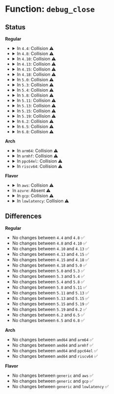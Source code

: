 # Function: <code>debug_close</code>

## Status
<b>Regular</b>
<ul>
<li>
<details>
<summary>In <code>4.4</code>: Collision ⚠️</summary>

```c
int debug_close(struct inode *inode, struct file *file);
```

**Collision:** Static-Static Collision

**Inline:** No

**Transformation:** False

**Instances:**

```
In drivers/usb/host/ehci-hcd.c (ffffffff81631d50)
Location: drivers/usb/host/ehci-dbg.c:1003
Inline: False
```
```
In drivers/usb/host/ohci-hcd.c (ffffffff8163ecb0)
Location: drivers/usb/host/ohci-dbg.c:727
Inline: False
```
**Symbols:**

```
ffffffff81631d50-ffffffff81631d7c: debug_close (STB_LOCAL)
ffffffff8163ecb0-ffffffff8163ece3: debug_close (STB_LOCAL)
```
</details>
</li>
<li>
<details>
<summary>In <code>4.8</code>: Collision ⚠️</summary>

```c
int debug_close(struct inode *inode, struct file *file);
```

**Collision:** Static-Static Collision

**Inline:** No

**Transformation:** False

**Instances:**

```
In drivers/usb/host/ehci-hcd.c (ffffffff81692500)
Location: drivers/usb/host/ehci-dbg.c:988
Inline: False
```
```
In drivers/usb/host/ohci-hcd.c (ffffffff8169f8b0)
Location: drivers/usb/host/ohci-dbg.c:727
Inline: False
```
**Symbols:**

```
ffffffff81692500-ffffffff8169252c: debug_close (STB_LOCAL)
ffffffff8169f8b0-ffffffff8169f8e3: debug_close (STB_LOCAL)
```
</details>
</li>
<li>
<details>
<summary>In <code>4.10</code>: Collision ⚠️</summary>

```c
int debug_close(struct inode *inode, struct file *file);
```

**Collision:** Static-Static Collision

**Inline:** No

**Transformation:** False

**Instances:**

```
In drivers/usb/host/ehci-hcd.c (ffffffff816c0480)
Location: drivers/usb/host/ehci-dbg.c:988
Inline: False
```
```
In drivers/usb/host/ohci-hcd.c (ffffffff816cda00)
Location: drivers/usb/host/ohci-dbg.c:727
Inline: False
```
**Symbols:**

```
ffffffff816c0480-ffffffff816c04ac: debug_close (STB_LOCAL)
ffffffff816cda00-ffffffff816cda33: debug_close (STB_LOCAL)
```
</details>
</li>
<li>
<details>
<summary>In <code>4.13</code>: Collision ⚠️</summary>

```c
int debug_close(struct inode *inode, struct file *file);
```

**Collision:** Static-Static Collision

**Inline:** No

**Transformation:** False

**Instances:**

```
In drivers/usb/host/ehci-hcd.c (ffffffff816d4e50)
Location: drivers/usb/host/ehci-dbg.c:988
Inline: False
```
```
In drivers/usb/host/ohci-hcd.c (ffffffff816e2150)
Location: drivers/usb/host/ohci-dbg.c:727
Inline: False
```
**Symbols:**

```
ffffffff816d4e50-ffffffff816d4e7c: debug_close (STB_LOCAL)
ffffffff816e2150-ffffffff816e2183: debug_close (STB_LOCAL)
```
</details>
</li>
<li>
<details>
<summary>In <code>4.15</code>: Collision ⚠️</summary>

```c
int debug_close(struct inode *inode, struct file *file);
```

**Collision:** Static-Static Collision

**Inline:** No

**Transformation:** False

**Instances:**

```
In drivers/usb/host/ehci-hcd.c (ffffffff81741540)
Location: drivers/usb/host/ehci-dbg.c:978
Inline: False
```
```
In drivers/usb/host/ohci-hcd.c (ffffffff8174e960)
Location: drivers/usb/host/ohci-dbg.c:728
Inline: False
```
**Symbols:**

```
ffffffff81741540-ffffffff8174156c: debug_close (STB_LOCAL)
ffffffff8174e960-ffffffff8174e993: debug_close (STB_LOCAL)
```
</details>
</li>
<li>
<details>
<summary>In <code>4.18</code>: Collision ⚠️</summary>

```c
int debug_close(struct inode *inode, struct file *file);
```

**Collision:** Static-Static Collision

**Inline:** No

**Transformation:** False

**Instances:**

```
In drivers/usb/host/ehci-hcd.c (ffffffff817827c0)
Location: drivers/usb/host/ehci-dbg.c:978
Inline: False
```
```
In drivers/usb/host/ohci-hcd.c (ffffffff8178f020)
Location: drivers/usb/host/ohci-dbg.c:728
Inline: False
```
**Symbols:**

```
ffffffff817827c0-ffffffff817827ec: debug_close (STB_LOCAL)
ffffffff8178f020-ffffffff8178f053: debug_close (STB_LOCAL)
```
</details>
</li>
<li>
<details>
<summary>In <code>5.0</code>: Collision ⚠️</summary>

```c
int debug_close(struct inode *inode, struct file *file);
```

**Collision:** Static-Static Collision

**Inline:** No

**Transformation:** False

**Instances:**

```
In drivers/usb/host/ehci-hcd.c (ffffffff817a9000)
Location: drivers/usb/host/ehci-dbg.c:978
Inline: False
```
```
In drivers/usb/host/ohci-hcd.c (ffffffff817b56e0)
Location: drivers/usb/host/ohci-dbg.c:728
Inline: False
```
**Symbols:**

```
ffffffff817a9000-ffffffff817a902c: debug_close (STB_LOCAL)
ffffffff817b56e0-ffffffff817b5713: debug_close (STB_LOCAL)
```
</details>
</li>
<li>
<details>
<summary>In <code>5.3</code>: Collision ⚠️</summary>

```c
int debug_close(struct inode *inode, struct file *file);
```

**Collision:** Static-Static Collision

**Inline:** No

**Transformation:** False

**Instances:**

```
In drivers/usb/host/ehci-hcd.c (ffffffff817e8200)
Location: drivers/usb/host/ehci-dbg.c:978
Inline: False
```
```
In drivers/usb/host/ohci-hcd.c (ffffffff817f4ce0)
Location: drivers/usb/host/ohci-dbg.c:728
Inline: False
```
**Symbols:**

```
ffffffff817e8200-ffffffff817e822f: debug_close (STB_LOCAL)
ffffffff817f4ce0-ffffffff817f4d16: debug_close (STB_LOCAL)
```
</details>
</li>
<li>
<details>
<summary>In <code>5.4</code>: Collision ⚠️</summary>

```c
int debug_close(struct inode *inode, struct file *file);
```

**Collision:** Static-Static Collision

**Inline:** No

**Transformation:** False

**Instances:**

```
In drivers/usb/host/ehci-hcd.c (ffffffff818190d0)
Location: drivers/usb/host/ehci-dbg.c:978
Inline: False
```
```
In drivers/usb/host/ohci-hcd.c (ffffffff81825b40)
Location: drivers/usb/host/ohci-dbg.c:728
Inline: False
```
**Symbols:**

```
ffffffff818190d0-ffffffff818190ff: debug_close (STB_LOCAL)
ffffffff81825b40-ffffffff81825b76: debug_close (STB_LOCAL)
```
</details>
</li>
<li>
<details>
<summary>In <code>5.8</code>: Collision ⚠️</summary>

```c
int debug_close(struct inode *inode, struct file *file);
```

**Collision:** Static-Static Collision

**Inline:** No

**Transformation:** False

**Instances:**

```
In drivers/usb/host/ehci-hcd.c (ffffffff818ea690)
Location: drivers/usb/host/ehci-dbg.c:978
Inline: False
```
```
In drivers/usb/host/ohci-hcd.c (ffffffff818f7320)
Location: drivers/usb/host/ohci-dbg.c:728
Inline: False
```
**Symbols:**

```
ffffffff818ea690-ffffffff818ea6c1: debug_close (STB_LOCAL)
ffffffff818f7320-ffffffff818f7358: debug_close (STB_LOCAL)
```
</details>
</li>
<li>
<details>
<summary>In <code>5.11</code>: Collision ⚠️</summary>

```c
int debug_close(struct inode *inode, struct file *file);
```

**Collision:** Static-Static Collision

**Inline:** No

**Transformation:** False

**Instances:**

```
In drivers/usb/host/ehci-hcd.c (ffffffff818f3580)
Location: drivers/usb/host/ehci-dbg.c:978
Inline: False
```
```
In drivers/usb/host/ohci-hcd.c (ffffffff818ffe70)
Location: drivers/usb/host/ohci-dbg.c:728
Inline: False
```
**Symbols:**

```
ffffffff818f3580-ffffffff818f35b1: debug_close (STB_LOCAL)
ffffffff818ffe70-ffffffff818ffea8: debug_close (STB_LOCAL)
```
</details>
</li>
<li>
<details>
<summary>In <code>5.13</code>: Collision ⚠️</summary>

```c
int debug_close(struct inode *inode, struct file *file);
```

**Collision:** Static-Static Collision

**Inline:** No

**Transformation:** False

**Instances:**

```
In drivers/usb/host/ehci-hcd.c (ffffffff818d6d30)
Location: drivers/usb/host/ehci-dbg.c:978
Inline: False
```
```
In drivers/usb/host/ohci-hcd.c (ffffffff818e33f0)
Location: drivers/usb/host/ohci-dbg.c:728
Inline: False
```
**Symbols:**

```
ffffffff818d6d30-ffffffff818d6d61: debug_close (STB_LOCAL)
ffffffff818e33f0-ffffffff818e3428: debug_close (STB_LOCAL)
```
</details>
</li>
<li>
<details>
<summary>In <code>5.15</code>: Collision ⚠️</summary>

```c
int debug_close(struct inode *inode, struct file *file);
```

**Collision:** Static-Static Collision

**Inline:** No

**Transformation:** False

**Instances:**

```
In drivers/usb/host/ehci-hcd.c (ffffffff81971b10)
Location: drivers/usb/host/ehci-dbg.c:978
Inline: False
```
```
In drivers/usb/host/ohci-hcd.c (ffffffff8197f6a0)
Location: drivers/usb/host/ohci-dbg.c:728
Inline: False
```
**Symbols:**

```
ffffffff81971b10-ffffffff81971b41: debug_close (STB_LOCAL)
ffffffff8197f6a0-ffffffff8197f6d8: debug_close (STB_LOCAL)
```
</details>
</li>
<li>
<details>
<summary>In <code>5.19</code>: Collision ⚠️</summary>

```c
int debug_close(struct inode *inode, struct file *file);
```

**Collision:** Static-Static Collision

**Inline:** No

**Transformation:** False

**Instances:**

```
In drivers/usb/host/ehci-hcd.c (ffffffff81accaa0)
Location: drivers/usb/host/ehci-dbg.c:978
Inline: False
```
```
In drivers/usb/host/ohci-hcd.c (ffffffff81adb470)
Location: drivers/usb/host/ohci-dbg.c:728
Inline: False
```
**Symbols:**

```
ffffffff81accaa0-ffffffff81accad7: debug_close (STB_LOCAL)
ffffffff81adb470-ffffffff81adb4ae: debug_close (STB_LOCAL)
```
</details>
</li>
<li>
<details>
<summary>In <code>6.2</code>: Collision ⚠️</summary>

```c
int debug_close(struct inode *inode, struct file *file);
```

**Collision:** Static-Static Collision

**Inline:** No

**Transformation:** False

**Instances:**

```
In drivers/usb/host/ehci-hcd.c (ffffffff81c57310)
Location: drivers/usb/host/ehci-dbg.c:978
Inline: False
```
```
In drivers/usb/host/ohci-hcd.c (ffffffff81c666d0)
Location: drivers/usb/host/ohci-dbg.c:728
Inline: False
```
**Symbols:**

```
ffffffff81c57310-ffffffff81c57347: debug_close (STB_LOCAL)
ffffffff81c666d0-ffffffff81c6670e: debug_close (STB_LOCAL)
```
</details>
</li>
<li>
<details>
<summary>In <code>6.5</code>: Collision ⚠️</summary>

```c
int debug_close(struct inode *inode, struct file *file);
```

**Collision:** Static-Static Collision

**Inline:** No

**Transformation:** False

**Instances:**

```
In drivers/usb/host/ehci-hcd.c (ffffffff81cbe9b0)
Location: drivers/usb/host/ehci-dbg.c:978
Inline: False
```
```
In drivers/usb/host/ohci-hcd.c (ffffffff81ccd940)
Location: drivers/usb/host/ohci-dbg.c:728
Inline: False
```
**Symbols:**

```
ffffffff81cbe9b0-ffffffff81cbe9e7: debug_close (STB_LOCAL)
ffffffff81ccd940-ffffffff81ccd97e: debug_close (STB_LOCAL)
```
</details>
</li>
<li>
<details>
<summary>In <code>6.8</code>: Collision ⚠️</summary>

```c
int debug_close(struct inode *inode, struct file *file);
```

**Collision:** Static-Static Collision

**Inline:** No

**Transformation:** False

**Instances:**

```
In drivers/usb/host/ehci-hcd.c (ffffffff81d73720)
Location: drivers/usb/host/ehci-dbg.c:978
Inline: False
```
```
In drivers/usb/host/ohci-hcd.c (ffffffff81d82840)
Location: drivers/usb/host/ohci-dbg.c:728
Inline: False
```
**Symbols:**

```
ffffffff81d73720-ffffffff81d73757: debug_close (STB_LOCAL)
ffffffff81d82840-ffffffff81d8287e: debug_close (STB_LOCAL)
```
</details>
</li>
</ul>
<b>Arch</b>
<ul>
<li>
<details>
<summary>In <code>arm64</code>: Collision ⚠️</summary>

```c
int debug_close(struct inode *inode, struct file *file);
```

**Collision:** Static-Static Collision

**Inline:** No

**Transformation:** False

**Instances:**

```
In drivers/usb/host/ehci-hcd.c (ffff800010a52310)
Location: drivers/usb/host/ehci-dbg.c:978
Inline: False
```
```
In drivers/usb/host/ohci-hcd.c (ffff800010a5fd48)
Location: drivers/usb/host/ohci-dbg.c:728
Inline: False
```
**Symbols:**

```
ffff800010a52310-ffff800010a52350: debug_close (STB_LOCAL)
ffff800010a5fd48-ffff800010a5fd90: debug_close (STB_LOCAL)
```
</details>
</li>
<li>
<details>
<summary>In <code>armhf</code>: Collision ⚠️</summary>

```c
int debug_close(struct inode *inode, struct file *file);
```

**Collision:** Static-Static Collision

**Inline:** No

**Transformation:** False

**Instances:**

```
In drivers/usb/host/ehci-hcd.c (c0b24e40)
Location: drivers/usb/host/ehci-dbg.c:978
Inline: False
```
```
In drivers/usb/host/ohci-hcd.c (c0b321f4)
Location: drivers/usb/host/ohci-dbg.c:728
Inline: False
```
**Symbols:**

```
c0b24e40-c0b24e78: debug_close (STB_LOCAL)
c0b321f4-c0b32238: debug_close (STB_LOCAL)
```
</details>
</li>
<li>
<details>
<summary>In <code>ppc64el</code>: Collision ⚠️</summary>

```c
int debug_close(struct inode *inode, struct file *file);
```

**Collision:** Static-Static Collision

**Inline:** No

**Transformation:** False

**Instances:**

```
In drivers/usb/host/ehci-hcd.c (c000000000b1bb70)
Location: drivers/usb/host/ehci-dbg.c:978
Inline: False
```
```
In drivers/usb/host/ohci-hcd.c (c000000000b2e0e0)
Location: drivers/usb/host/ohci-dbg.c:728
Inline: False
```
**Symbols:**

```
c000000000b1bb70-c000000000b1bbcc: debug_close (STB_LOCAL)
c000000000b2e0e0-c000000000b2e148: debug_close (STB_LOCAL)
```
</details>
</li>
<li>
<details>
<summary>In <code>riscv64</code>: Collision ⚠️</summary>

```c
int debug_close(struct inode *inode, struct file *file);
```

**Collision:** Static-Static Collision

**Inline:** No

**Transformation:** False

**Instances:**

```
In drivers/usb/host/ehci-hcd.c (ffffffe00066e6f0)
Location: drivers/usb/host/ehci-dbg.c:978
Inline: False
```
```
In drivers/usb/host/ohci-hcd.c (ffffffe00067aee8)
Location: drivers/usb/host/ohci-dbg.c:728
Inline: False
```
**Symbols:**

```
ffffffe00066e6f0-ffffffe00066e72a: debug_close (STB_LOCAL)
ffffffe00067aee8-ffffffe00067af26: debug_close (STB_LOCAL)
```
</details>
</li>
</ul>
<b>Flavor</b>
<ul>
<li>
<details>
<summary>In <code>aws</code>: Collision ⚠️</summary>

```c
int debug_close(struct inode *inode, struct file *file);
```

**Collision:** Static-Static Collision

**Inline:** No

**Transformation:** False

**Instances:**

```
In drivers/usb/host/ehci-hcd.c (ffffffff817d14b0)
Location: drivers/usb/host/ehci-dbg.c:978
Inline: False
```
```
In drivers/usb/host/ohci-hcd.c (ffffffff817ddf20)
Location: drivers/usb/host/ohci-dbg.c:728
Inline: False
```
**Symbols:**

```
ffffffff817d14b0-ffffffff817d14df: debug_close (STB_LOCAL)
ffffffff817ddf20-ffffffff817ddf56: debug_close (STB_LOCAL)
```
</details>
</li>
<li>
In <code>azure</code>: Absent ⚠️
</li>
<li>
<details>
<summary>In <code>gcp</code>: Collision ⚠️</summary>

```c
int debug_close(struct inode *inode, struct file *file);
```

**Collision:** Static-Static Collision

**Inline:** No

**Transformation:** False

**Instances:**

```
In drivers/usb/host/ehci-hcd.c (ffffffff8180df50)
Location: drivers/usb/host/ehci-dbg.c:978
Inline: False
```
```
In drivers/usb/host/ohci-hcd.c (ffffffff8181a9c0)
Location: drivers/usb/host/ohci-dbg.c:728
Inline: False
```
**Symbols:**

```
ffffffff8180df50-ffffffff8180df7f: debug_close (STB_LOCAL)
ffffffff8181a9c0-ffffffff8181a9f6: debug_close (STB_LOCAL)
```
</details>
</li>
<li>
<details>
<summary>In <code>lowlatency</code>: Collision ⚠️</summary>

```c
int debug_close(struct inode *inode, struct file *file);
```

**Collision:** Static-Static Collision

**Inline:** No

**Transformation:** False

**Instances:**

```
In drivers/usb/host/ehci-hcd.c (ffffffff81828650)
Location: drivers/usb/host/ehci-dbg.c:978
Inline: False
```
```
In drivers/usb/host/ohci-hcd.c (ffffffff81834b10)
Location: drivers/usb/host/ohci-dbg.c:728
Inline: False
```
**Symbols:**

```
ffffffff81828650-ffffffff8182867f: debug_close (STB_LOCAL)
ffffffff81834b10-ffffffff81834b46: debug_close (STB_LOCAL)
```
</details>
</li>
</ul>

## Differences
<b>Regular</b>
<ul>
<li>
No changes between <code>4.4</code> and <code>4.8</code> ✅
</li>
<li>
No changes between <code>4.8</code> and <code>4.10</code> ✅
</li>
<li>
No changes between <code>4.10</code> and <code>4.13</code> ✅
</li>
<li>
No changes between <code>4.13</code> and <code>4.15</code> ✅
</li>
<li>
No changes between <code>4.15</code> and <code>4.18</code> ✅
</li>
<li>
No changes between <code>4.18</code> and <code>5.0</code> ✅
</li>
<li>
No changes between <code>5.0</code> and <code>5.3</code> ✅
</li>
<li>
No changes between <code>5.3</code> and <code>5.4</code> ✅
</li>
<li>
No changes between <code>5.4</code> and <code>5.8</code> ✅
</li>
<li>
No changes between <code>5.8</code> and <code>5.11</code> ✅
</li>
<li>
No changes between <code>5.11</code> and <code>5.13</code> ✅
</li>
<li>
No changes between <code>5.13</code> and <code>5.15</code> ✅
</li>
<li>
No changes between <code>5.15</code> and <code>5.19</code> ✅
</li>
<li>
No changes between <code>5.19</code> and <code>6.2</code> ✅
</li>
<li>
No changes between <code>6.2</code> and <code>6.5</code> ✅
</li>
<li>
No changes between <code>6.5</code> and <code>6.8</code> ✅
</li>
</ul>
<b>Arch</b>
<ul>
<li>
No changes between <code>amd64</code> and <code>arm64</code> ✅
</li>
<li>
No changes between <code>amd64</code> and <code>armhf</code> ✅
</li>
<li>
No changes between <code>amd64</code> and <code>ppc64el</code> ✅
</li>
<li>
No changes between <code>amd64</code> and <code>riscv64</code> ✅
</li>
</ul>
<b>Flavor</b>
<ul>
<li>
No changes between <code>generic</code> and <code>aws</code> ✅
</li>
<li>
No changes between <code>generic</code> and <code>gcp</code> ✅
</li>
<li>
No changes between <code>generic</code> and <code>lowlatency</code> ✅
</li>
</ul>
